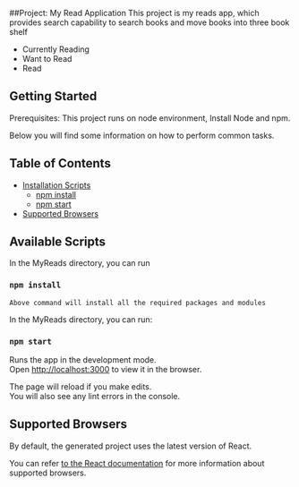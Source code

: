 ##Project: My Read Application
This project is my reads app, which provides search capability to search books and move books into three book shelf
  - Currently Reading
  - Want to Read
  - Read
## Getting Started
   Prerequisites: This project runs on node environment, Install Node and npm.

Below you will find some information on how to perform common tasks.<br>
## Table of Contents
- [Installation Scripts](#available-scripts)
  - [npm install](#npm-install)
  - [npm start](#npm-start)
- [Supported Browsers](#supported-browsers)

## Available Scripts
In the MyReads directory, you can run
### `npm install`
    Above command will install all the required packages and modules
In the MyReads directory, you can run:

### `npm start`

Runs the app in the development mode.<br>
Open [http://localhost:3000](http://localhost:3000) to view it in the browser.

The page will reload if you make edits.<br>
You will also see any lint errors in the console.

## Supported Browsers

By default, the generated project uses the latest version of React.

You can refer [to the React documentation](https://reactjs.org/docs/react-dom.html#browser-support) for more information about supported browsers.
